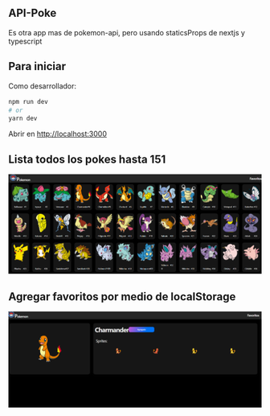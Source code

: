 ## API-Poke

Es otra app mas de pokemon-api, pero usando staticsProps de nextjs y typescript 


## Para iniciar

Como desarrollador:

```bash
npm run dev
# or
yarn dev
```

Abrir en [http://localhost:3000](http://localhost:3000) 


## Lista todos los pokes hasta 151

![Listado api](/assets/screen1.png)


## Agregar favoritos por medio de localStorage

![Favoritos](/assets/screen2.png)


